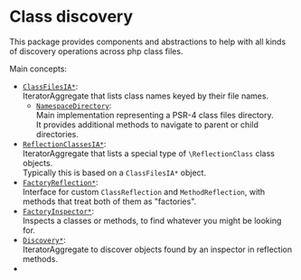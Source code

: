 # Class discovery

This package provides components and abstractions to help with all kinds of discovery operations across php class files.

Main concepts:
- [`ClassFilesIA*`](src/ClassFilesIA/ClassFilesIAInterface.php):  
  IteratorAggregate that lists class names keyed by their file names.
  - [`NamespaceDirectory`](src/NamespaceDirectory.php):  
    Main implementation representing a PSR-4 class files directory.  
    It provides additional methods to navigate to parent or child directories.
- [`ReflectionClassesIA*`](src/ReflectionClassesIA/ReflectionClassesIAInterface.php):  
  IteratorAggregate that lists a special type of `\ReflectionClass` class objects.  
  Typically this is based on a `ClassFilesIA*` object.
- [`FactoryReflection*`](src/Reflection/FactoryReflectionInterface.php):  
  Interface for custom `ClassReflection` and `MethodReflection`, with methods that treat both of them as "factories".
- [`FactoryInspector*`](src/Inspector/FactoryInspectorInterface.php):  
  Inspects a classes or methods, to find whatever you might be looking for.
- [`Discovery*`](src/Discovery/DiscoveryInterface.php):  
  IteratorAggregate to discover objects found by an inspector in reflection methods.
- 
